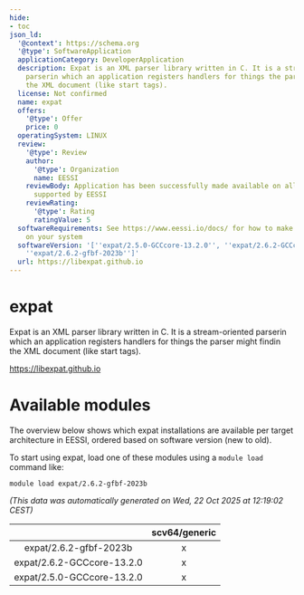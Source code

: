 ```yaml
---
hide:
- toc
json_ld:
  '@context': https://schema.org
  '@type': SoftwareApplication
  applicationCategory: DeveloperApplication
  description: Expat is an XML parser library written in C. It is a stream-oriented
    parserin which an application registers handlers for things the parser might findin
    the XML document (like start tags).
  license: Not confirmed
  name: expat
  offers:
    '@type': Offer
    price: 0
  operatingSystem: LINUX
  review:
    '@type': Review
    author:
      '@type': Organization
      name: EESSI
    reviewBody: Application has been successfully made available on all architectures
      supported by EESSI
    reviewRating:
      '@type': Rating
      ratingValue: 5
  softwareRequirements: See https://www.eessi.io/docs/ for how to make EESSI available
    on your system
  softwareVersion: '[''expat/2.5.0-GCCcore-13.2.0'', ''expat/2.6.2-GCCcore-13.2.0'',
    ''expat/2.6.2-gfbf-2023b'']'
  url: https://libexpat.github.io
---
```


expat
=====


Expat is an XML parser library written in C. It is a stream-oriented parserin which an application registers handlers for things the parser might findin the XML document (like start tags).

https://libexpat.github.io
# Available modules


The overview below shows which expat installations are available per target architecture in EESSI, ordered based on software version (new to old).

To start using expat, load one of these modules using a `module load` command like:

```shell
module load expat/2.6.2-gfbf-2023b
```

*(This data was automatically generated on Wed, 22 Oct 2025 at 12:19:02 CEST)*

| |scv64/generic|
| :---: | :---: |
|expat/2.6.2-gfbf-2023b|x|
|expat/2.6.2-GCCcore-13.2.0|x|
|expat/2.5.0-GCCcore-13.2.0|x|
